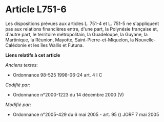 # Article L751-6

Les dispositions prévues aux articles L. 751-4 et L. 751-5 ne s'appliquent pas aux relations financières entre, d'une part,
la Polynésie française et, d'autre part, le territoire métropolitain, la Guadeloupe, la Guyane, la Martinique, la Réunion,
Mayotte, Saint-Pierre-et-Miquelon, la Nouvelle-Calédonie et les îles Wallis et Futuna.

**Liens relatifs à cet article**

_Anciens textes_:

  - Ordonnance 98-525 1998-06-24 art. 4 I C

_Codifié par_:

  - Ordonnance n°2000-1223 du 14 décembre 2000 (V)

_Modifié par_:

  - Ordonnance n°2005-429 du 6 mai 2005 - art. 95 () JORF 7 mai 2005
